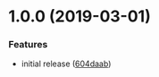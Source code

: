 # 1.0.0 (2019-03-01)


### Features

* initial release ([604daab](https://github.com/innovationnorway/terraform-azurerm-web-app-container/commit/604daab))

